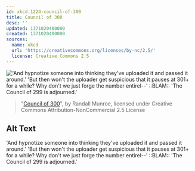 ```yaml
---
id: xkcd.1224-council-of-300
title: Council of 300
desc: ''
updated: 1371020400000
created: 1371020400000
sources:
  name: xkcd
  url: 'https://creativecommons.org/licenses/by-nc/2.5/'
  license: Creative Commons 2.5
---
```

!['And hypnotize someone into thinking they've uploaded it and passed it around.' 'But then won't the uploader get suspicious that it pauses at 301+ for a while? Why don't we just forge the number entirel--' ::BLAM:: 'The Council of 299 is adjourned.'](https://imgs.xkcd.com/comics/council_of_300.png)
> "[Council of 300](https://xkcd.com/1224/)", by Randall Munroe, licensed under Creative Commons Attribution-NonCommercial 2.5 License

## Alt Text
'And hypnotize someone into thinking they've uploaded it and passed it around.' 'But then won't the uploader get suspicious that it pauses at 301+ for a while? Why don't we just forge the number entirel--' ::BLAM:: 'The Council of 299 is adjourned.'
